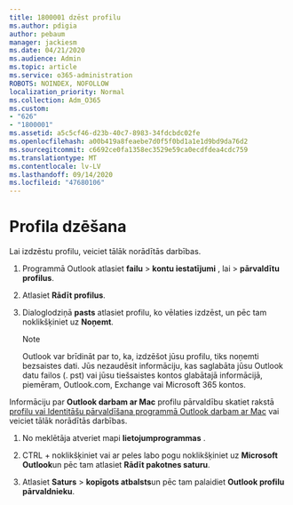 ```yaml
---
title: 1800001 dzēst profilu
ms.author: pdigia
author: pebaum
manager: jackiesm
ms.date: 04/21/2020
ms.audience: Admin
ms.topic: article
ms.service: o365-administration
ROBOTS: NOINDEX, NOFOLLOW
localization_priority: Normal
ms.collection: Adm_O365
ms.custom:
- "626"
- "1800001"
ms.assetid: a5c5cf46-d23b-40c7-8983-34fdcbdc02fe
ms.openlocfilehash: a00b419a8feaebe7d0f5f0bd1a1e1d9bd9da76d2
ms.sourcegitcommit: c6692ce0fa1358ec3529e59ca0ecdfdea4cdc759
ms.translationtype: MT
ms.contentlocale: lv-LV
ms.lasthandoff: 09/14/2020
ms.locfileid: "47680106"
---
```

# <a name="delete-a-profile"></a>Profila dzēšana

Lai izdzēstu profilu, veiciet tālāk norādītās darbības.
  
1. Programmā Outlook atlasiet **failu** \> **kontu iestatījumi** , lai \> **pārvaldītu profilus**.

2. Atlasiet **Rādīt profilus**.

3. Dialoglodziņā **pasts** atlasiet profilu, ko vēlaties izdzēst, un pēc tam noklikšķiniet uz **Noņemt**.

    > [!NOTE]
    > Outlook var brīdināt par to, ka, izdzēšot jūsu profilu, tiks noņemti bezsaistes dati. Jūs nezaudēsit informāciju, kas saglabāta jūsu Outlook datu failos (. pst) vai jūsu tiešsaistes kontos glabātajā informācijā, piemēram, Outlook.com, Exchange vai Microsoft 365 kontos.
  
Informāciju par **Outlook darbam ar Mac** profilu pārvaldību skatiet rakstā [profilu vai Identitāšu pārvaldīšana programmā Outlook darbam ar Mac](https://support.office.com/article/fed2a955-74df-4a24-bef6-78a426958c4c.aspx) vai veiciet tālāk norādītās darbības.
  
1. No meklētāja atveriet mapi **lietojumprogrammas** .

2. CTRL + noklikšķiniet vai ar peles labo pogu noklikšķiniet uz **Microsoft Outlook**un pēc tam atlasiet **Rādīt pakotnes saturu**.

3. Atlasiet **Saturs** \> **kopīgots atbalsts**un pēc tam palaidiet **Outlook profilu pārvaldnieku**.
